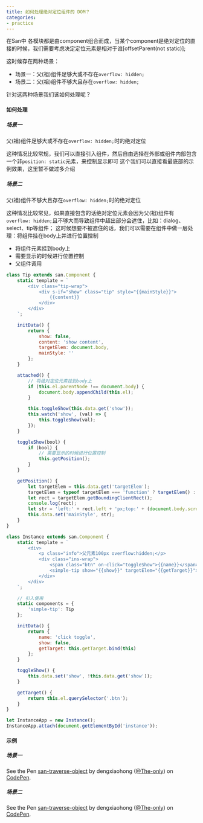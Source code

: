 ```yaml
---
title: 如何处理绝对定位组件的 DOM？
categories:
- practice
---
```


在San中 各模块都是由component组合而成，当某个component是绝对定位的直接的时候，我们需要考虑决定定位元素是相对于谁[offsetParent(not static)];

这时候存在两种场景：

- 场景一：父(祖)组件足够大或不存在`overflow: hidden;`
- 场景二：父(祖)组件不够大且存在`overflow: hidden;`

针对这两种场景我们该如何处理呢？


#### 如何处理

##### 场景一
父(祖)组件足够大或不存在`overflow: hidden;`时的绝对定位

这种情况比较常规，我们可以直接引入组件，然后自由选择在外部或组件内部包含一个非`position: static`元素，来控制显示即可
这个我们可以直接看最底部的示例效果，这里暂不做过多介绍


##### 场景二
父(祖)组件不够大且存在`overflow: hidden;`时的绝对定位

这种情况比较常见，如果直接包含的话绝对定位元素会因为父(祖)组件有`overflow: hidden;`且不够大而导致组件中超出部分会遮住，比如：dialog、select、tip等组件；
这时候想要不被遮住的话，我们可以需要在组件中做一层处理：将组件挂在body上并进行位置控制


- 将组件元素挂到body上
- 需要显示的时候进行位置控制
- 父组件调用

```javascript
class Tip extends san.Component {
    static template = `
        <div class="tip-wrap">
            <div s-if="show" class="tip" style="{{mainStyle}}">
                {{content}}
            </div>
        </div>
    `;

    initData() {
        return {
            show: false,
            content: 'show content',
            targetElem: document.body,
            mainStyle: ''
        };
    }

    attached() {
        // 将绝对定位元素挂到body上
        if (this.el.parentNode !== document.body) {
            document.body.appendChild(this.el);
        }

        this.toggleShow(this.data.get('show'));
        this.watch('show', (val) => {
            this.toggleShow(val);
        });
    }

    toggleShow(bool) {
        if (bool) {
            // 需要显示的时候进行位置控制
            this.getPosition();
        }
    }

    getPosition() {
        let targetElem = this.data.get('targetElem');
        targetElem = typeof targetElem === 'function' ? targetElem() : targetElem;
        let rect = targetElem.getBoundingClientRect();
        console.log(rect);
        let str = 'left:' + rect.left + 'px;top:' + (document.body.scrollTop + rect.top + rect.height) + 'px;';
        this.data.set('mainStyle', str);
    }
}

class Instance extends san.Component {
    static template = `
        <div>
            <p class="info">父元素100px overflow:hidden;</p>
            <div class="ins-wrap">
                <span class="btn" on-click="toggleShow">{{name}}</span>
                <simple-tip show="{{show}}" targetElem="{{getTarget}}"></simple-tip>
            </div>
        </div>
    `;

    // 引入使用
    static components = {
        'simple-tip': Tip
    };

    initData() {
        return {
            name: 'click toggle',
            show: false,
            getTarget: this.getTarget.bind(this)
        };
    }

    toggleShow() {
        this.data.set('show', !this.data.get('show'));
    }

    getTarget() {
        return this.el.querySelector('.btn');
    }
}

let InstanceApp = new Instance();
InstanceApp.attach(document.getElementById('instance'));
```

#### 示例
##### 场景一
<p
    data-height="265"
    data-theme-id="dark"
    data-slug-hash="EvbQQd"
    data-default-tab="js,result"
    data-user="The-only"
    data-embed-version="2"
    data-pen-title="san-traverse-object"
    class="codepen">See the Pen
        <a href="https://codepen.io/The-only/pen/EvbQQd">san-traverse-object</a>
        by dengxiaohong (<a href="https://codepen.io/The-only">@The-only</a>)
        on <a href="https://codepen.io">CodePen</a>.
</p>

##### 场景二
<p
    data-height="265"
    data-theme-id="dark"
    data-slug-hash="VzMjNQ"
    data-default-tab="js,result"
    data-user="The-only"
    data-embed-version="2"
    data-pen-title="san-traverse-object"
    class="codepen">See the Pen
        <a href="https://codepen.io/The-only/pen/VzMjNQ">san-traverse-object</a>
        by dengxiaohong (<a href="https://codepen.io/The-only">@The-only</a>)
        on <a href="https://codepen.io">CodePen</a>.
</p>
<script async src="https://production-assets.codepen.io/assets/embed/ei.js"></script>
